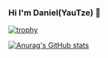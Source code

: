 ### Hi I'm Daniel(YauTze) 👋

[![trophy](https://github-profile-trophy.vercel.app/?username=yautze)](https://github.com/yautze?tab=repositories)

[![Anurag's GitHub stats](https://github-readme-stats.vercel.app/api?username=yautze&show_icons=true&count_private=true&theme=ayu-mirage)](https://github.com/yautze?tab=repositories)

<!--
**yautze/yautze** is a ✨ _special_ ✨ repository because its `README.md` (this file) appears on your GitHub profile.

Here are some ideas to get you started:

- 🔭 I’m currently working on ...
- 🌱 I’m currently learning ...
- 👯 I’m looking to collaborate on ...
- 🤔 I’m looking for help with ...
- 💬 Ask me about ...
- 📫 How to reach me: ...
- 😄 Pronouns: ...
- ⚡ Fun fact: ...
-->
